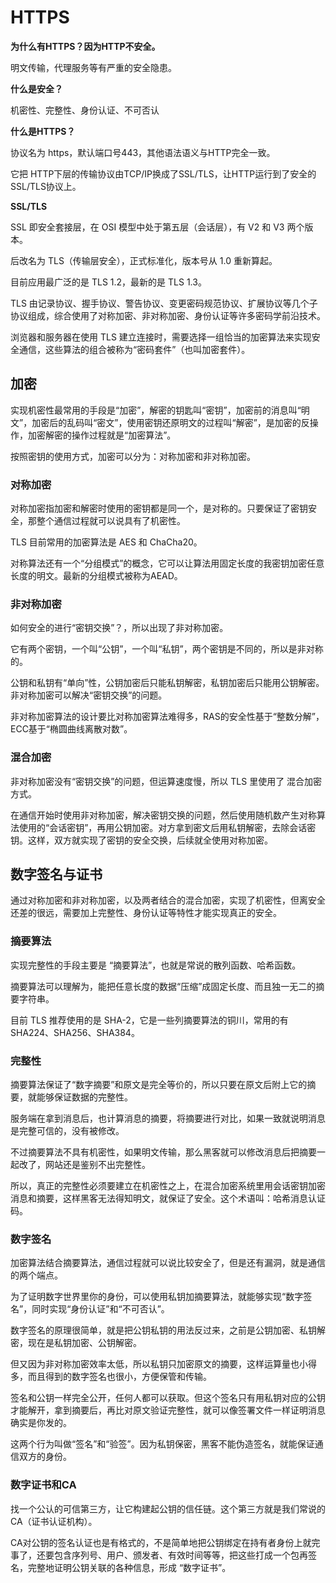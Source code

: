 # HTTPS

**为什么有HTTPS？因为HTTP不安全。**

明文传输，代理服务等有严重的安全隐患。



**什么是安全？**

机密性、完整性、身份认证、不可否认



**什么是HTTPS？**

协议名为 https，默认端口号443，其他语法语义与HTTP完全一致。

它把 HTTP下层的传输协议由TCP/IP换成了SSL/TLS，让HTTP运行到了安全的SSL/TLS协议上。



**SSL/TLS**

SSL 即安全套接层，在 OSI 模型中处于第五层（会话层），有 V2 和 V3 两个版本。

后改名为 TLS（传输层安全），正式标准化，版本号从 1.0 重新算起。

目前应用最广泛的是 TLS 1.2，最新的是 TLS 1.3。

TLS 由记录协议、握手协议、警告协议、变更密码规范协议、扩展协议等几个子协议组成，综合使用了对称加密、非对称加密、身份认证等许多密码学前沿技术。

浏览器和服务器在使用 TLS 建立连接时，需要选择一组恰当的加密算法来实现安全通信，这些算法的组合被称为“密码套件”（也叫加密套件）。

## **加密**

实现机密性最常用的手段是“加密”，解密的钥匙叫“密钥”，加密前的消息叫“明文”，加密后的乱码叫“密文”，使用密钥还原明文的过程叫“解密”，是加密的反操作，加密解密的操作过程就是“加密算法”。

按照密钥的使用方式，加密可以分为：对称加密和非对称加密。

### 对称加密

对称加密指加密和解密时使用的密钥都是同一个，是对称的。只要保证了密钥安全，那整个通信过程就可以说具有了机密性。

TLS 目前常用的加密算法是 AES 和 ChaCha20。

对称算法还有一个“分组模式”的概念，它可以让算法用固定长度的我密钥加密任意长度的明文。最新的分组模式被称为AEAD。

### 非对称加密

如何安全的进行“密钥交换”？，所以出现了非对称加密。

它有两个密钥，一个叫“公钥”，一个叫“私钥”，两个密钥是不同的，所以是非对称的。

公钥和私钥有“单向”性，公钥加密后只能私钥解密，私钥加密后只能用公钥解密。非对称加密可以解决“密钥交换”的问题。

非对称加密算法的设计要比对称加密算法难得多，RAS的安全性基于“整数分解”，ECC基于“椭圆曲线离散对数”。

### 混合加密

非对称加密没有“密钥交换”的问题，但运算速度慢，所以 TLS 里使用了 混合加密 方式。

在通信开始时使用非对称加密，解决密钥交换的问题，然后使用随机数产生对称算法使用的“会话密钥”，再用公钥加密。对方拿到密文后用私钥解密，去除会话密钥。这样，双方就实现了密钥的安全交换，后续就全使用对称加密。

## 数字签名与证书

通过对称加密和非对称加密，以及两者结合的混合加密，实现了机密性，但离安全还差的很远，需要加上完整性、身份认证等特性才能实现真正的安全。

### 摘要算法

实现完整性的手段主要是 “摘要算法”，也就是常说的散列函数、哈希函数。

摘要算法可以理解为，能把任意长度的数据“压缩”成固定长度、而且独一无二的摘要字符串。

目前 TLS  推荐使用的是 SHA-2，它是一些列摘要算法的铜川，常用的有 SHA224、SHA256、SHA384。

### 完整性

摘要算法保证了“数字摘要”和原文是完全等价的，所以只要在原文后附上它的摘要，就能够保证数据的完整性。

服务端在拿到消息后，也计算消息的摘要，将摘要进行对比，如果一致就说明消息是完整可信的，没有被修改。

不过摘要算法不具有机密性，如果明文传输，那么黑客就可以修改消息后把摘要一起改了，网站还是鉴别不出完整性。

所以，真正的完整性必须要建立在机密性之上，在混合加密系统里用会话密钥加密消息和摘要，这样黑客无法得知明文，就保证了安全。这个术语叫：哈希消息认证码。

### 数字签名

加密算法结合摘要算法，通信过程就可以说比较安全了，但是还有漏洞，就是通信的两个端点。

为了证明数字世界里你的身份，可以使用私钥加摘要算法，就能够实现“数字签名”，同时实现“身份认证”和“不可否认”。

数字签名的原理很简单，就是把公钥私钥的用法反过来，之前是公钥加密、私钥解密，现在是私钥加密、公钥解密。

但又因为非对称加密效率太低，所以私钥只加密原文的摘要，这样运算量也小得多，而且得到的数字签名也很小，方便保管和传输。

签名和公钥一样完全公开，任何人都可以获取。但这个签名只有用私钥对应的公钥才能解开，拿到摘要后，再比对原文验证完整性，就可以像签署文件一样证明消息确实是你发的。

这两个行为叫做“签名”和“验签”。因为私钥保密，黑客不能伪造签名，就能保证通信双方的身份。

### 数字证书和CA

找一个公认的可信第三方，让它构建起公钥的信任链。这个第三方就是我们常说的 CA（证书认证机构）。

CA对公钥的签名认证也是有格式的，不是简单地把公钥绑定在持有者身份上就完事了，还要包含序列号、用户、颁发者、有效时间等等，把这些打成一个包再签名，完整地证明公钥关联的各种信息，形成 “数字证书”。
